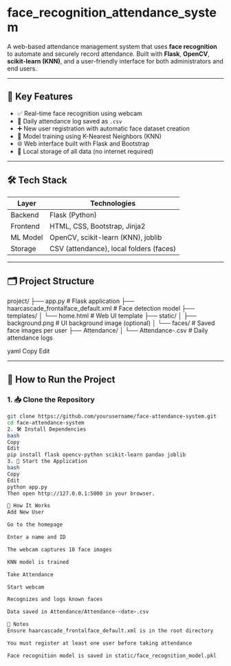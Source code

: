 ﻿# face_recognition_attendance_system

A web-based attendance management system that uses **face recognition** to automate and securely record attendance. Built with **Flask**, **OpenCV**, **scikit-learn (KNN)**, and a user-friendly interface for both administrators and end users.

---

## 📸 Key Features

- ✅ Real-time face recognition using webcam
- 📅 Daily attendance log saved as `.csv`
- ➕ New user registration with automatic face dataset creation
- 🧠 Model training using K-Nearest Neighbors (KNN)
- 🌐 Web interface built with Flask and Bootstrap
- 📁 Local storage of all data (no internet required)

---

## 🛠️ Tech Stack

| Layer     | Technologies                     |
|-----------|----------------------------------|
| Backend   | Flask (Python)                   |
| Frontend  | HTML, CSS, Bootstrap, Jinja2     |
| ML Model  | OpenCV, scikit-learn (KNN), joblib |
| Storage   | CSV (attendance), local folders (faces) |

---

## 🗂️ Project Structure

project/
├── app.py # Flask application
├── haarcascade_frontalface_default.xml # Face detection model
├── templates/
│ └── home.html # Web UI template
├── static/
│ ├── background.png # UI background image (optional)
│ └── faces/ # Saved face images per user
├── Attendance/
│ └── Attendance-<date>.csv # Daily attendance logs

yaml
Copy
Edit

---

## 🚀 How to Run the Project

### 1. 📥 Clone the Repository

```bash
git clone https://github.com/yourusername/face-attendance-system.git
cd face-attendance-system
2. 🛠️ Install Dependencies
bash
Copy
Edit
pip install flask opencv-python scikit-learn pandas joblib
3. 🏁 Start the Application
bash
Copy
Edit
python app.py
Then open http://127.0.0.1:5000 in your browser.

📸 How It Works
Add New User

Go to the homepage

Enter a name and ID

The webcam captures 10 face images

KNN model is trained

Take Attendance

Start webcam

Recognizes and logs known faces

Data saved in Attendance/Attendance-<date>.csv

📌 Notes
Ensure haarcascade_frontalface_default.xml is in the root directory

You must register at least one user before taking attendance

Face recognition model is saved in static/face_recognition_model.pkl
